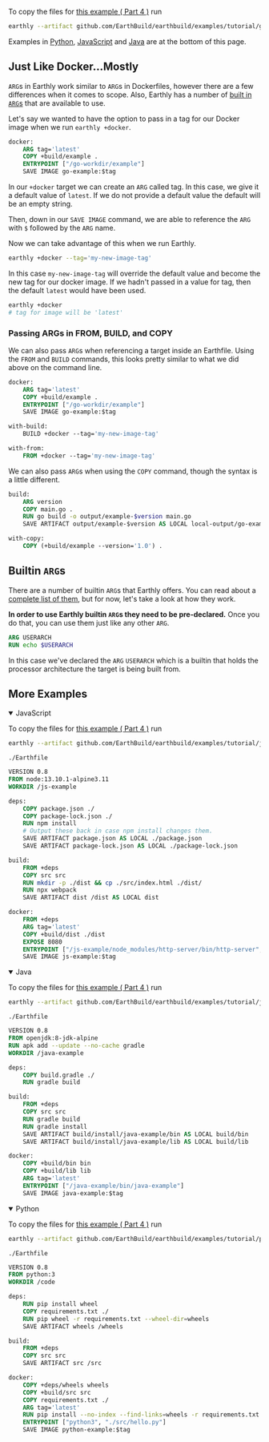 To copy the files for [this example ( Part 4 )](https://github.com/earthbuild/earthbuild/tree/main/examples/tutorial/go/part4) run

```bash
earthly --artifact github.com/EarthBuild/earthbuild/examples/tutorial/go:main+part4/part4 ./part4
```

Examples in [Python](#more-examples), [JavaScript](#more-examples) and [Java](#more-examples) are at the bottom of this page.

## Just Like Docker...Mostly

`ARG`s in Earthly work similar to `ARG`s in Dockerfiles, however there are a few differences when it comes to scope. Also, Earthly has a number of [built in `ARG`s](../earthfile/builtin-args.md) that are available to use.

Let's say we wanted to have the option to pass in a tag for our Docker image when we run `earthly +docker`.

```Dockerfile
docker:
    ARG tag='latest'
    COPY +build/example .
    ENTRYPOINT ["/go-workdir/example"]
    SAVE IMAGE go-example:$tag
```

In our `+docker` target we can create an `ARG` called tag. In this case, we give it a default value of `latest`. If we do not provide a default value the default will be an empty string.

Then, down in our `SAVE IMAGE` command, we are able to reference the `ARG` with `$` followed by the `ARG` name.

Now we can take advantage of this when we run Earthly.

```bash
earthly +docker --tag='my-new-image-tag'
```

In this case `my-new-image-tag` will override the default value and become the new tag for our docker image. If we hadn't passed in a value for tag, then the default `latest` would have been used.

```bash
earthly +docker
# tag for image will be 'latest'
```

### Passing ARGs in FROM, BUILD, and COPY

We can also pass `ARG`s when referencing a target inside an Earthfile. Using the `FROM` and `BUILD` commands, this looks pretty similar to what we did above on the command line.

```Dockerfile
docker:
    ARG tag='latest'
    COPY +build/example .
    ENTRYPOINT ["/go-workdir/example"]
    SAVE IMAGE go-example:$tag

with-build:
    BUILD +docker --tag='my-new-image-tag'

with-from:
    FROM +docker --tag='my-new-image-tag'
```

We can also pass `ARG`s when using the `COPY` command, though the syntax is a little different.

```Dockerfile
build:
    ARG version
    COPY main.go .
    RUN go build -o output/example-$version main.go
    SAVE ARTIFACT output/example-$version AS LOCAL local-output/go-example

with-copy:
    COPY (+build/example --version='1.0') .
```

## Builtin `ARG`s

There are a number of builtin `ARG`s that Earthly offers. You can read about a [complete list of them](https://docs.earthly.dev/docs/earthfile/builtin-args), but for now, let's take a look at how they work.

**In order to use Earthly builtin `ARG`s they need to be pre-declared.** Once you do that, you can use them just like any other `ARG`.

```Dockerfile
ARG USERARCH
RUN echo $USERARCH
```

In this case we've declared the `ARG` `USERARCH` which is a builtin that holds the processor architecture the target is being built from.

## More Examples

<details open>
<summary>JavaScript</summary>

To copy the files for [this example ( Part 4 )](https://github.com/earthbuild/earthbuild/tree/main/examples/tutorial/js/part4) run

```bash
earthly --artifact github.com/EarthBuild/earthbuild/examples/tutorial/js:main+part4/part4 ./part4
```

`./Earthfile`

```Dockerfile
VERSION 0.8
FROM node:13.10.1-alpine3.11
WORKDIR /js-example

deps:
    COPY package.json ./
    COPY package-lock.json ./
    RUN npm install
    # Output these back in case npm install changes them.
    SAVE ARTIFACT package.json AS LOCAL ./package.json
    SAVE ARTIFACT package-lock.json AS LOCAL ./package-lock.json

build:
    FROM +deps
    COPY src src
    RUN mkdir -p ./dist && cp ./src/index.html ./dist/
    RUN npx webpack
    SAVE ARTIFACT dist /dist AS LOCAL dist

docker:
    FROM +deps
    ARG tag='latest'
    COPY +build/dist ./dist
    EXPOSE 8080
    ENTRYPOINT ["/js-example/node_modules/http-server/bin/http-server", "./dist"]
    SAVE IMAGE js-example:$tag
```

</details>

<details open>
<summary>Java</summary>

To copy the files for [this example ( Part 4 )](https://github.com/earthbuild/earthbuild/tree/main/examples/tutorial/java/part4) run

```bash
earthly --artifact github.com/EarthBuild/earthbuild/examples/tutorial/java:main+part4/part4 ./part4
```

`./Earthfile`

```Dockerfile
VERSION 0.8
FROM openjdk:8-jdk-alpine
RUN apk add --update --no-cache gradle
WORKDIR /java-example

deps:
    COPY build.gradle ./
    RUN gradle build

build:
    FROM +deps
    COPY src src
    RUN gradle build
    RUN gradle install
    SAVE ARTIFACT build/install/java-example/bin AS LOCAL build/bin
    SAVE ARTIFACT build/install/java-example/lib AS LOCAL build/lib

docker:
    COPY +build/bin bin
    COPY +build/lib lib
    ARG tag='latest'
    ENTRYPOINT ["/java-example/bin/java-example"]
    SAVE IMAGE java-example:$tag
```

</details>

<details open>
<summary>Python</summary>

To copy the files for [this example ( Part 4 )](https://github.com/earthbuild/earthbuild/tree/main/examples/tutorial/python/part4) run

```bash
earthly --artifact github.com/EarthBuild/earthbuild/examples/tutorial/python:main+part4/part4 ./part4
```

`./Earthfile`

```Dockerfile
VERSION 0.8
FROM python:3
WORKDIR /code

deps:
    RUN pip install wheel
    COPY requirements.txt ./
    RUN pip wheel -r requirements.txt --wheel-dir=wheels
    SAVE ARTIFACT wheels /wheels

build:
    FROM +deps
    COPY src src
    SAVE ARTIFACT src /src

docker:
    COPY +deps/wheels wheels
    COPY +build/src src
    COPY requirements.txt ./
    ARG tag='latest'
    RUN pip install --no-index --find-links=wheels -r requirements.txt
    ENTRYPOINT ["python3", "./src/hello.py"]
    SAVE IMAGE python-example:$tag
```

</details>
